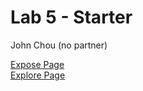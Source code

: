 # Lab 5 - Starter

John Chou (no partner)

[Expose Page](https://jochou02.github.io/cse110-Lab5/expose.html)  
[Explore Page](https://jochou02.github.io/cse110-Lab5/explore.html)
